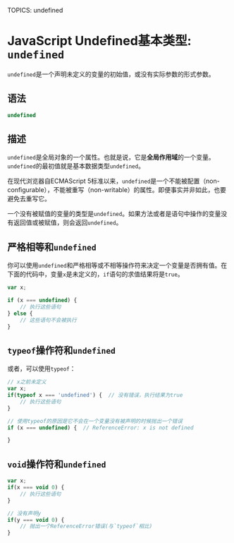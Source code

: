 TOPICS: undefined

# JavaScript Undefined基本类型: `undefined`

`undefined`是一个声明未定义的变量的初始值，或没有实际参数的形式参数。

## 语法

```javascript
undefined
```

## 描述

`undefined`是全局对象的一个属性。也就是说，它是**全局作用域**的一个变量。`undefined`的最初值就是基本数据类型`undefined`。

在现代浏览器自ECMAScript 5标准以来，`undefined`是一个不能被配置（non-configurable），不能被重写（non-writable）的属性。即便事实并非如此，也要避免去重写它。

一个没有被赋值的变量的类型是`undefined`。如果方法或者是语句中操作的变量没有返回值或被赋值，则会返回`undefined`。

## 严格相等和`undefined`

你可以使用`undefined`和严格相等或不相等操作符来决定一个变量是否拥有值。在下面的代码中，变量`x`是未定义的，`if`语句的求值结果将是`true`。

```javascript
var x;

if (x === undefined) {
    // 执行这些语句
} else {
    // 这些语句不会被执行
}
```

## `typeof`操作符和`undefined`

或者，可以使用`typeof`：

```javascript
// x之前未定义
var x;
if(typeof x === 'undefined') {  // 没有错误，执行结果为true
    // 执行这些语句
}

// 使用typeof的原因是它不会在一个变量没有被声明的时候抛出一个错误
if (x === undefined) {  // ReferenceError: x is not defined

}
```

## `void`操作符和`undefined`

```javascript
var x;
if(x === void 0) {
    // 执行这些语句
}

// 没有声明y
if(y === void 0) {
    // 抛出一个ReferenceError错误(与`typeof`相比)
}
```
